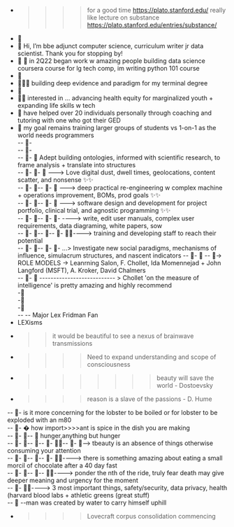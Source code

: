 - >>>> for a good time https://plato.stanford.edu/  really like lecture on substance https://plato.stanford.edu/entries/substance/  
- 👋
- 👋 Hi, I’m bbe adjunct computer science, curriculum writer jr data scientist. Thank you for stopping by!
- 👋 👋 in 2Q22 began work w amazing people building data science coursera course for lg tech comp, im writing python 101 course
- 👋
- 👋👋👋    building deep evidence and paradigm for my terminal degree  
- 👋
- 👋👋 interested in ... advancing health equity for marginalized youth + expanding life skills w tech  
- 👋  have helped over 20 individuals personally through coaching and tutoring with one who got their GED  
- 👋 my goal remains training larger groups of students vs 1-on-1 as the world needs programmers  
-- 👀-  
-- 👀-  
-- 👀- 👀  Adept building ontologies, informed with scientific research, to frame analysis + translate into structures  
-- 👀- 👀-  👀 ---> Love digital dust, dwell times, geolocations, content scatter, and nonsense  ✨✨  
-- 👀- 👀-- 👀- 👀 ---> deep practical re-engineering w complex machine + operations improvement, BOMs, prod goals ✨✨  
-- 👀- 👀-- 👀- 👀 ---> software design and development for project portfolio, clinical trial, and agnostic programming ✨✨  
-- 👀- 👀-- 👀- 👀- ----> write, edit user manuals, complex user requirements, data diagraming, white papers, sow  
-- 👀- 👀-- 👀-- 👀- 👀✨----> training and developing staff to reach their potential  
-- 👀- 👀-- 👀- 👀- ...> Investigate new social paradigms, mechanisms of influence, simulacrum structures, and nascent indicators
-- 👀- 👀 
-- 👀-> ROLE MODELS -> Leanrning Salon, F. Chollet, Ida Momennejad + John Langford (MSFT), A. Kroker, David Chalmers  
-- 👀- 👀 
--------------------------- > Chollet 'on the measure of intelligence' is pretty amazing and highly recommend  
-👀  
-👀  
-👀  
--
-- Major Lex Fridman Fan  
- LEXisms  
- >>it would be beautiful to see a nexus of brainwave transmissions  
- >>>>Need to expand understanding and scope of consciousness   
- >>>> >>>> beauty will save the world - Dostoevsky   
- >>>> reason is a slave of the passions - D. Hume  

-- 👀-   is it more concerning for the lobster to be boiled or for lobster to be exploded with an m80  
-- 👀- �  how import>>>>ant is spice in the dish you are making  
-- 👀- 👀-- 👀 hunger,anything but hunger  
-- 👀- 👀-- 👀-- 👀- 👀✨-- 👀- 👀--> tbeauty is an absence of things otherwise consuming your attention    
-- 👀- 👀-- 👀-- 👀- 👀✨----> there is something amazing about eating a small morcil of chocolate after a 40 day fast   
-- 👀- 👀-- 👀-- 👀✨----> ponder the nth of the ride, truly fear death may give deeper meaning and urgency for the moment  
-- 👀- 👀✨---->  3 most important things, safety/security, data privacy, health (harvard blood labs + athletic greens (great stuff)   
-- 👀 --man was created by water to carry himself uphill  

 - >>>>Lovecraft corpus consolidation commencing  
